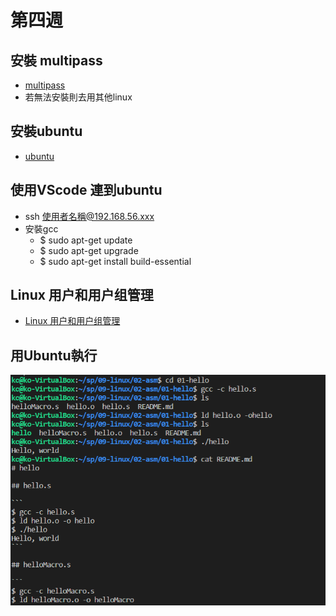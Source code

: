 # 第四週
## 安裝 multipass 
* [multipass](https://multipass.run/?_ga=2.30218559.1492289971.1615984144-554578233.1615984144)
* 若無法安裝則去用其他linux
## 安裝ubuntu
* [ubuntu](https://www.kjnotes.com/linux/29)
## 使用VScode 連到ubuntu 
* ssh 使用者名稱@192.168.56.xxx
* 安裝gcc
    * $ sudo apt-get update
    * $ sudo apt-get upgrade
    * $ sudo apt-get install build-essential
## Linux 用户和用户组管理
* [Linux 用户和用户组管理](https://www.runoob.com/linux/linux-user-manage.html)
## 用Ubuntu執行
![picture](https://github.com/www-abcdefg/sp109b/blob/main/pic/%E7%AC%AC%E5%9B%9B%E5%91%A8%E7%AD%86%E8%A8%98.png)